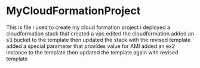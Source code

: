 # MyCloudFormationProject
This is file i used to create my cloud formation project
i deployed a cloudformation stack that created a vpc
edited the cloudformation added an s3 bucket to the template then updated the stack with the revised template
added a special parameter that provides value for AMI
added an ex2 instance to the template then updated the template again with revised template
